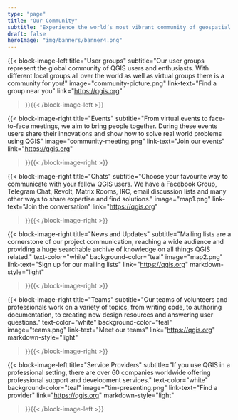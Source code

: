 ```yaml
---
type: "page"
title: "Our Community"
subtitle: "Experience the world’s most vibrant community of geospatial experts and enthusiasts"
draft: false
heroImage: "img/banners/banner4.png"
---
```


{{< block-image-left
    title="User groups"
    subtitle="Our user groups represent the global community of QGIS users and enthusiasts. With different local groups all over the world as well as virtual groups there is a community for you!"
    image="community-picture.png"
    link-text="Find a group near you"
    link="https://qgis.org"
>}}{{< /block-image-left >}}

{{< block-image-right
    title="Events"
    subtitle="From virtual events to face-to-face meetings, we aim to bring people together. During these events users share their innovations and show how to solve real world problems using QGIS"
    image="community-meeting.png"
    link-text="Join our events"
    link="https://qgis.org"
>}}{{< /block-image-right >}}

{{< block-image-right
    title="Chats"
    subtitle="Choose your favourite way to communicate with your fellow QGIS users. We have a Facebook Group, Telegram Chat, Revolt, Matrix Rooms, IRC, email discussion lists and many other ways to share expertise and find solutions."
    image="map1.png"
    link-text="Join the conversation"
    link="https://qgis.org"
>}}{{< /block-image-right >}}

{{< block-image-right
    title="News and Updates"
    subtitle="Mailing lists are a cornerstone of our project communication, reaching a wide audience and providing a huge searchable archive of knowledge on all things QGIS related."
    text-color="white"
    background-color="teal"
    image="map2.png"
    link-text="Sign up for our mailing lists"
    link="https://qgis.org"
    markdown-style="light"
>}}{{< /block-image-right >}}

{{< block-image-right
    title="Teams"
    subtitle="Our teams of volunteers and professionals work on a variety of topics, from writing code, to authoring documentation, to creating new design resources and answering user questions."
    text-color="white"
    background-color="teal"
    image="teams.png"
    link-text="Meet our teams"
    link="https://qgis.org"
    markdown-style="light"
>}}{{< /block-image-right >}}

{{< block-image-left
    title="Service Providers"
    subtitle="If you use QGIS in a professional setting, there are over 60 companies worldwide offering professional support and development services."
    text-color="white"
    background-color="teal"
    image="tim-presenting.png"
    link-text="Find a provider"
    link="https://qgis.org"
    markdown-style="light"
>}}{{< /block-image-left >}}
